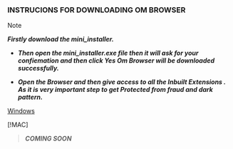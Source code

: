 ### INSTRUCIONS FOR DOWNLOADING  OM BROWSER

> [!NOTE]
> ***Firstly download the mini_installer.***
+ ***Then open the mini_installer.exe file then it will ask for your confiemation and then click Yes Om Browser will be downloaded successfully.***
* ***Open the Browser and then give access to all the Inbuilt Extensions . As it is very important step to get Protected from fraud and dark pattern.***
  
[Windows](mini_installer.exe)

[!MAC]
> ***COMING SOON***
